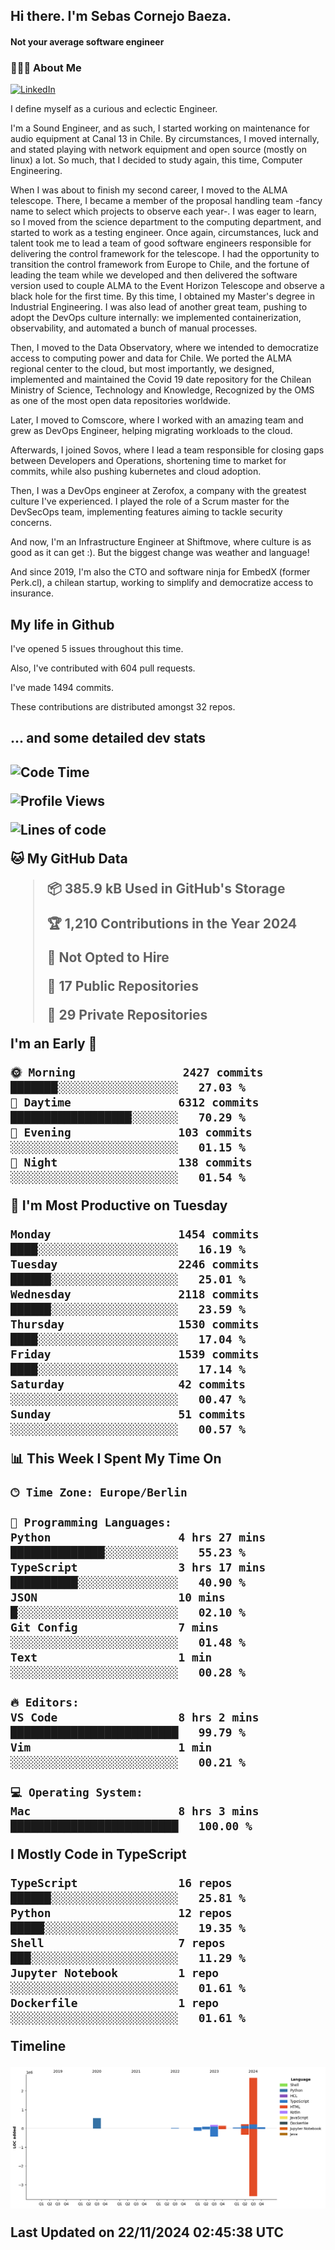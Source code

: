 <h2> Hi there.  I'm Sebas Cornejo Baeza.</h2>
<h4> Not your average software engineer</h4>
<h3> 👨🏻‍💻 About Me </h3>
<a href="http://linkedin.com/in/sebastian-cornejo-baeza/"><img alt="LinkedIn" src="https://img.shields.io/badge/Sebas%20Cornejo%20-informational?style=appveyor&logo=linkedin"></a>


I define myself as a curious and eclectic Engineer.

I'm a Sound Engineer, and as such, I started working on maintenance for audio equipment at Canal 13 in Chile.
By circumstances, I moved internally, and stated playing with network equipment and open source (mostly on linux) 
a lot. So much, that I decided to study again, this time, Computer Engineering.

When I was about to finish my second career, I moved to the ALMA telescope. There, I became a member of the proposal handling team
-fancy name to select which projects to observe each year-. 
I was eager to learn, so I moved from the science department to the computing department, and started to work as 
a testing engineer. Once again, circumstances, luck and talent took me to lead a team of good software engineers 
responsible for delivering the control framework for the telescope. I had the opportunity to transition the control framework from
Europe to Chile, and the fortune of leading the team while we developed and then delivered the software
version used to couple ALMA to the Event Horizon Telescope and observe a black hole for the first time.
By this time, I obtained my Master's degree in Industrial Engineering.
I was also lead of another great team, pushing to adopt the DevOps culture internally: we implemented containerization, observability, and automated a bunch of manual processes.

Then, I moved to the Data Observatory, where we intended to democratize access to computing power
and data for Chile. We ported the ALMA regional center to the cloud, but most importantly, we designed, implemented
and maintained the Covid 19 date repository for the Chilean Ministry of Science, Technology and Knowledge, Recognized by the OMS as one of the most open
data repositories worldwide.

Later, I moved to Comscore, where I worked with an amazing team and grew as DevOps Engineer, helping migrating workloads to the cloud.

Afterwards, I joined Sovos, where I lead a team responsible for closing gaps between Developers and Operations, shortening time to market for commits, while
also pushing kubernetes and cloud adoption.

Then, I was a DevOps engineer at Zerofox, a company with the greatest culture I've experienced. I played the role of a Scrum master for the DevSecOps team,
implementing features aiming to tackle security concerns.

And now, I'm an Infrastructure Engineer at Shiftmove, where culture is as good as it can get :). But the biggest change was weather and language!
 
And since 2019, I'm also the CTO and software ninja for EmbedX (former Perk.cl), a chilean startup, working to simplify and democratize access to insurance.

<h2> My life in Github </h2>

I've opened 5 issues throughout this time.

Also, I've contributed with 604 pull requests.

I've made 1494 commits.

These contributions are distributed amongst 32 repos.

<h2>... and some detailed dev stats<h2>

<!--START_SECTION:waka-->
![Code Time](http://img.shields.io/badge/Code%20Time-962%20hrs%207%20mins-blue)

![Profile Views](http://img.shields.io/badge/Profile%20Views-0-blue)

![Lines of code](https://img.shields.io/badge/From%20Hello%20World%20I%27ve%20Written-4.0%20million%20lines%20of%20code-blue)

**🐱 My GitHub Data** 

> 📦 385.9 kB Used in GitHub's Storage 
 > 
> 🏆 1,210 Contributions in the Year 2024
 > 
> 🚫 Not Opted to Hire
 > 
> 📜 17 Public Repositories 
 > 
> 🔑 29 Private Repositories 
 > 
**I'm an Early 🐤** 

```text
🌞 Morning                2427 commits        ███████░░░░░░░░░░░░░░░░░░   27.03 % 
🌆 Daytime                6312 commits        ██████████████████░░░░░░░   70.29 % 
🌃 Evening                103 commits         ░░░░░░░░░░░░░░░░░░░░░░░░░   01.15 % 
🌙 Night                  138 commits         ░░░░░░░░░░░░░░░░░░░░░░░░░   01.54 % 
```
📅 **I'm Most Productive on Tuesday** 

```text
Monday                   1454 commits        ████░░░░░░░░░░░░░░░░░░░░░   16.19 % 
Tuesday                  2246 commits        ██████░░░░░░░░░░░░░░░░░░░   25.01 % 
Wednesday                2118 commits        ██████░░░░░░░░░░░░░░░░░░░   23.59 % 
Thursday                 1530 commits        ████░░░░░░░░░░░░░░░░░░░░░   17.04 % 
Friday                   1539 commits        ████░░░░░░░░░░░░░░░░░░░░░   17.14 % 
Saturday                 42 commits          ░░░░░░░░░░░░░░░░░░░░░░░░░   00.47 % 
Sunday                   51 commits          ░░░░░░░░░░░░░░░░░░░░░░░░░   00.57 % 
```


📊 **This Week I Spent My Time On** 

```text
🕑︎ Time Zone: Europe/Berlin

💬 Programming Languages: 
Python                   4 hrs 27 mins       ██████████████░░░░░░░░░░░   55.23 % 
TypeScript               3 hrs 17 mins       ██████████░░░░░░░░░░░░░░░   40.90 % 
JSON                     10 mins             █░░░░░░░░░░░░░░░░░░░░░░░░   02.10 % 
Git Config               7 mins              ░░░░░░░░░░░░░░░░░░░░░░░░░   01.48 % 
Text                     1 min               ░░░░░░░░░░░░░░░░░░░░░░░░░   00.28 % 

🔥 Editors: 
VS Code                  8 hrs 2 mins        █████████████████████████   99.79 % 
Vim                      1 min               ░░░░░░░░░░░░░░░░░░░░░░░░░   00.21 % 

💻 Operating System: 
Mac                      8 hrs 3 mins        █████████████████████████   100.00 % 
```

**I Mostly Code in TypeScript** 

```text
TypeScript               16 repos            ██████░░░░░░░░░░░░░░░░░░░   25.81 % 
Python                   12 repos            █████░░░░░░░░░░░░░░░░░░░░   19.35 % 
Shell                    7 repos             ███░░░░░░░░░░░░░░░░░░░░░░   11.29 % 
Jupyter Notebook         1 repo              ░░░░░░░░░░░░░░░░░░░░░░░░░   01.61 % 
Dockerfile               1 repo              ░░░░░░░░░░░░░░░░░░░░░░░░░   01.61 % 
```



**Timeline**

![Lines of Code chart](https://raw.githubusercontent.com/scornejob/scornejob/master/assets/bar_graph.png)


 Last Updated on 22/11/2024 02:45:38 UTC
<!--END_SECTION:waka-->
